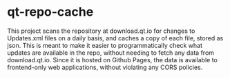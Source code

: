# qt-repo-cache

This project scans the repository at download.qt.io for changes to Updates.xml
files on a daily basis, and caches a copy of each file, stored as json.
This is meant to make it easier to programmatically check what updates are
available in the repo, without needing to fetch any data from download.qt.io.
Since it is hosted on Github Pages, the data is available to frontend-only
web applications, without violating any CORS policies.